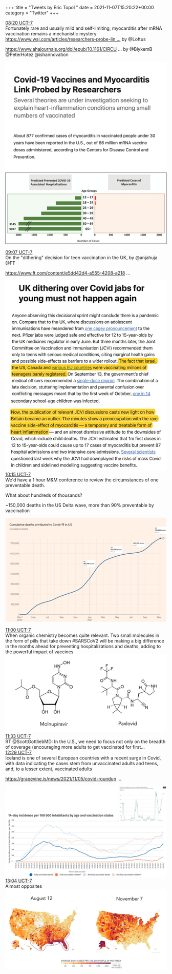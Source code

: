 +++
title = "Tweets by Eric Topol " 
date = 2021-11-07T15:20:22+00:00
category = "Twitter"
+++
<div class="tweet"> 
<div class="profile"> 
<a href="https://twitter.com/erictopol/status/1457367329554059267" target="_blank" rel="noreferer">08:20 UCT-7</a> 
</div> 
<div class="content"> 
Fortunately rare and usually mild and self-limiting, myocarditis after mRNA vaccination remains a mechanistic mystery <a href="https://www.wsj.com/articles/researchers-probe-link-between-covid-19-vaccines-and-myocarditis-11636290002" target="_blank" rel="noreferer">https://www.wsj.com/articles/researchers-probe-lin ...</a> 
 by @Loftus 

<a href="https://www.ahajournals.org/doi/epub/10.1161/CIRCULATIONAHA.121.056135" target="_blank" rel="noreferer">https://www.ahajournals.org/doi/epub/10.1161/CIRCU ...</a> 
 by @BiykemB @PeterHotez @ishannovation </div> 
<a href="/twitter/erictopol/images/FDmaL8wVEAAgt-4.png"  ><img src="/twitter/erictopol/images/FDmaL8wVEAAgt-4.png" alt="Twitter image" ></img></a><a href="/twitter/erictopol/images/FDmbExPVIAESjY-.jpg"  ><img src="/twitter/erictopol/images/FDmbExPVIAESjY-.jpg" alt="Twitter image" ></img></a></div> 
<div class="tweet"> 
<div class="profile"> 
<a href="https://twitter.com/erictopol/status/1457379125279158275" target="_blank" rel="noreferer">09:07 UCT-7</a> 
</div> 
<div class="content"> 
On the "dithering" decision for teen vaccination in the UK,  by @anjahuja @FT

<a href="https://www.ft.com/content/e5dd42d4-a555-4208-a218-738fc09a618c" target="_blank" rel="noreferer">https://www.ft.com/content/e5dd42d4-a555-4208-a218 ...</a> 
 </div> 
<a href="/twitter/erictopol/images/FDmmT7QVIAcBUMg.jpg"  ><img src="/twitter/erictopol/images/FDmmT7QVIAcBUMg.jpg" alt="Twitter image" ></img></a></div> 
<div class="tweet"> 
<div class="profile"> 
<a href="https://twitter.com/erictopol/status/1457396178903990273" target="_blank" rel="noreferer">10:15 UCT-7</a> 
</div> 
<div class="content"> 
We'd have a 1 hour M&amp;M conference to review the circumstances of one preventable death.

What about hundreds of thousands?

~150,000 deaths in the US Delta wave, more than 90% preventable by vaccination </div> 
<a href="/twitter/erictopol/images/FDm16QBVIAEALOz.jpg"  ><img src="/twitter/erictopol/images/FDm16QBVIAEALOz.jpg" alt="Twitter image" ></img></a></div> 
<div class="tweet"> 
<div class="profile"> 
<a href="https://twitter.com/erictopol/status/1457407595698745346" target="_blank" rel="noreferer">11:00 UCT-7</a> 
</div> 
<div class="content"> 
When organic chemistry becomes quite relevant. Two small molecules in the form of pills that take down #SARSCoV2 will be making a big difference in the months ahead for preventing hospitalizations and deaths, adding to the powerful impact of vaccines </div> 
<a href="/twitter/erictopol/images/FDm_dcrUYAgSvWN.jpg"  ><img src="/twitter/erictopol/images/FDm_dcrUYAgSvWN.jpg" alt="Twitter image" ></img></a></div> 
<div class="tweet"> 
<div class="profile"> 
<a href="https://twitter.com/erictopol/status/1457415941990465536" target="_blank" rel="noreferer">11:33 UCT-7</a> 
</div> 
<div class="content"> 
RT @ScottGottliebMD: In the U.S., we need to focus not only on the breadth of coverage (encouraging more adults to get vaccinated for first…</div> 
</div> 
<div class="tweet"> 
<div class="profile"> 
<a href="https://twitter.com/erictopol/status/1457430069849178112" target="_blank" rel="noreferer">12:29 UCT-7</a> 
</div> 
<div class="content"> 
Iceland is one of several European countries with a recent surge in Covid, with data indicating the cases stem from unvaccinated adults and teens, and, to a lesser extent, vaccinated adults

<a href="https://grapevine.is/news/2021/11/05/covid-roundup-record-number-of-domestic-cases-new-requirements-instituted/" target="_blank" rel="noreferer">https://grapevine.is/news/2021/11/05/covid-roundup ...</a> 
 </div> 
<a href="/twitter/erictopol/images/FDnUONuVkAEoiKb.jpg"  ><img src="/twitter/erictopol/images/FDnUONuVkAEoiKb.jpg" alt="Twitter image" ></img></a></div> 
<div class="tweet"> 
<div class="profile"> 
<a href="https://twitter.com/erictopol/status/1457438899580456968" target="_blank" rel="noreferer">13:04 UCT-7</a> 
</div> 
<div class="content"> 
Almost opposites </div> 
<a href="/twitter/erictopol/images/FDnc8n9VgAAS5YX.jpg"  ><img src="/twitter/erictopol/images/FDnc8n9VgAAS5YX.jpg" alt="Twitter image" ></img></a></div> 


